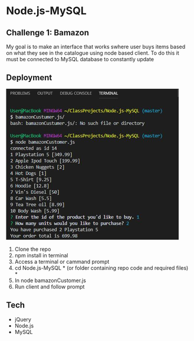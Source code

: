 # Node.js-MySQL

## Challenge 1: Bamazon
My goal is to make an interface that works swhere user buys items based on what they see in the catalogue using node based client. 
To do this it must be connected to MySQL database to constantly update

## Deployment

![Capture](assets/Images/Capture.JPG)

1.  Clone the repo
2.  npm install in terminal
3.  Access a terminal or cammand prompt
4.  cd Node.js-MySQL * (or folder containing repo code and required files) *
5.  In node bamazonCustomer.js
6.  Run client and follow prompt



## Tech  

* jQuery
* Node.js 
* MySQL 





